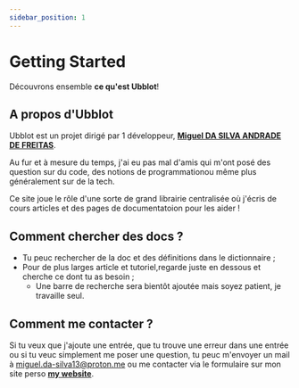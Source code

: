 ```yaml
---
sidebar_position: 1
---
```


# Getting Started

Découvrons ensemble **ce qu'est Ubblot**!

## A propos d'Ubblot

Ubblot est un projet dirigé par 1 développeur,  **[Miguel DA SILVA ANDRADE DE FREITAS](https://miguel-dasilva.com)**.

Au fur et à mesure du temps, j'ai eu pas mal d'amis qui m'ont posé des question sur du code,
des notions de programmationou même plus généralement sur de la tech.

Ce site joue le rôle d'une sorte de grand librairie centralisée où j'écris de cours articles
et des pages de documentatoion pour les aider !

## Comment chercher des docs ?

- Tu peuc rechercher de la doc et des définitions dans le dictionnaire ;
- Pour de plus larges article et tutoriel,regarde juste en dessous et cherche ce dont tu as besoin ;
  - Une barre de recherche sera bientôt ajoutée mais soyez patient, je travaille seul.

## Comment me contacter ?

Si tu veux que j'ajoute une entrée, que tu trouve une erreur dans une entrée ou
si tu veuc simplement me poser une question, tu peuc m'envoyer un mail à
<a href="mailto:miguel.da-silva13@proton.me">miguel.da-silva13@proton.me</a> ou me
contacter via le formulaire sur mon site perso **[my website](https://miguel-dasilva.com)**.
